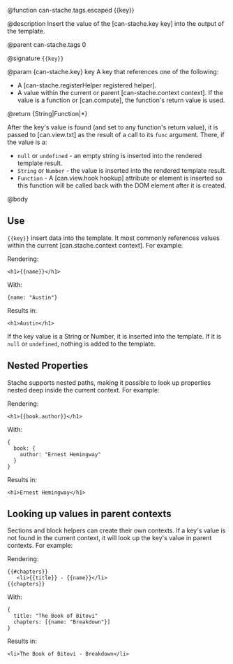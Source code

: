 @function can-stache.tags.escaped {{key}}

@description Insert the value of the [can-stache.key key] into the
output of the template.

@parent can-stache.tags 0

@signature `{{key}}`

@param {can-stache.key} key A key that references one of the following:

 - A [can-stache.registerHelper registered helper].
 - A value within the current or parent
   [can-stache.context context]. If the value is a function or [can.compute], the
   function's return value is used.

@return {String|Function|*}

After the key's value is found (and set to any function's return value),
it is passed to [can.view.txt] as the result of a call to its `func`
argument. There, if the value is a:

 - `null` or `undefined` - an empty string is inserted into the rendered template result.
 - `String` or `Number` - the value is inserted into the rendered template result.
 - `Function` - A [can.view.hook hookup] attribute or element is inserted so this function
   will be called back with the DOM element after it is created.

@body

## Use

`{{key}}` insert data into the template. It most commonly references
values within the current [can.stache.context context]. For example:

Rendering:

    <h1>{{name}}</h1>

With:

    {name: "Austin"}

Results in:

    <h1>Austin</h1>

If the key value is a String or Number, it is inserted into the template.
If it is `null` or `undefined`, nothing is added to the template.


## Nested Properties

Stache supports nested paths, making it possible to
look up properties nested deep inside the current context. For example:

Rendering:

    <h1>{{book.author}}</h1>

With:

    {
      book: {
        author: "Ernest Hemingway"
      }
    }

Results in:

    <h1>Ernest Hemingway</h1>

## Looking up values in parent contexts

Sections and block helpers can create their own contexts. If a key's value
is not found in the current context, it will look up the key's value
in parent contexts. For example:

Rendering:

    {{#chapters}}
       <li>{{title}} - {{name}}</li>
    {{chapters}}

With:

    {
      title: "The Book of Bitovi"
      chapters: [{name: "Breakdown"}]
    }

Results in:

    <li>The Book of Bitovi - Breakdown</li>


